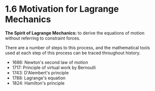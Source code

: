 # 1.6 Motivation for Lagrange Mechanics

**The Spirit of Lagrange Mechanics:** to derive the equations of motion without referring to constraint forces.

There are a number of steps to this process, and the mathematical tools used at each step of this process can be traced throughout history.

- 1686: Newton's second law of motion
- 1717: Principle of virtual work by Bernoulli
- 1743: D'Alembert's principle
- 1788: Lagrange's equation
- 1824: Hamilton's principle


